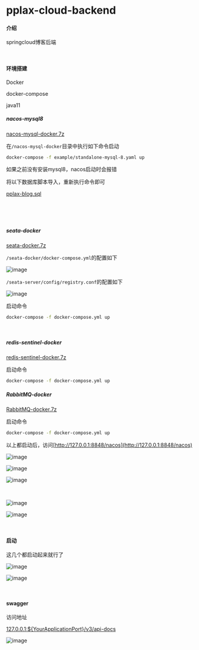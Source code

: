 # pplax-cloud-backend

#### 介绍

springcloud博客后端

‍

#### 环境搭建

Docker

docker-compose

java11

##### nacos-mysql8

[nacos-mysql-docker.7z](assets/nacos-mysql-docker-20230903174538-xpzibp8.7z)

在`/nacos-mysql-docker`​目录中执行如下命令启动

```bash
docker-compose -f example/standalone-mysql-8.yaml up
```

如果之前没有安装mysql8，nacos启动时会报错

将以下数据库脚本导入，重新执行命令即可

[pplax-blog.sql](assets/pplax-blog-20230903175106-9lbaf2b.sql)

‍

‍

##### seata-docker

[seata-docker.7z](assets/seata-docker-20230903175209-7ob7yfb.7z)

​`/seata-docker/docker-compose.yml`​的配置如下

​![image](assets/image-20230903175340-5szvmkv.png)​

​`/seata-server/config/registry.conf`​的配置如下

​![image](assets/image-20230903175431-zbxned0.png)​

启动命令

```bash
docker-compose -f docker-compose.yml up
```

‍

##### redis-sentinel-docker

[redis-sentinel-docker.7z](assets/redis-sentinel-docker-20230903175612-tvr0z7u.7z)

启动命令

```bash
docker-compose -f docker-compose.yml up
```

##### RabbitMQ-docker

[RabbitMQ-docker.7z](assets/RabbitMQ-docker-20230903175711-tvclprn.7z)

启动命令

```bash
docker-compose -f docker-compose.yml up
```

以上都启动后，访问[http://127.0.0.1:8848/nacos](http://127.0.0.1:8848/nacos)

​![image](assets/image-20230903175850-9hdwn0f.png)​

​![image](assets/image-20230903175909-j1gsmre.png)​

​![image](assets/image-20230903175943-gldohvs.png)​

‍

​![image](assets/image-20230903180020-my3rywi.png)​

​![image](assets/image-20230903180135-r4f4nal.png)​

‍

#### 启动

这几个都启动起来就行了

​![image](assets/image-20230903180222-e2aq4k6.png)​

​![image](assets/image-20230903180239-boyofda.png)​

‍

#### swagger

访问地址

[127.0.0.1:${YourApplicationPort}/v3/api-docs](http://127.0.0.1:8085/v3/api-docs)

​![image](assets/image-20230903180413-dcx6mid.png)​
